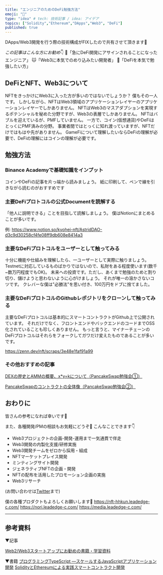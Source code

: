 ```yaml
---
title: "エンジニアのためのDeFi勉強方法"
emoji: "👻"
type: "idea" # tech: 技術記事 / idea: アイデア
topics: ["Solidity","Ethereum","DApps","Web3", "DeFi"]
published: true
---
```


DApps/Web3開発を行う際の技術構成がFIXしたので共有させて頂きます💪

*この記事はこんな方にお勧め*👇
🐶「急にDeFi開発にアサインされることになったエンジニア」
🐱「Web3に本気でのめり込みたい開発者」
🦉「DeFiを本気で勉強したい方」

## DeFiとNFT、Web3について

NFTをきっかけにWeb3に入った方が多いのではないでしょうか？
僕もその一人です。
しかしながら、NFTはWeb3領域のアプリケーションレイヤーのアプリケーションレイヤーでしかありません。
NFTはWeb3のマスアダプションを実現するポテンシャルを秘めた分野ですが、Web3の表層でしかありません。
NFTはバブルを迎えているが、PMFしていません。
一方で、コイン(仮想通貨)やDeFiはとっくにPMF済みの分野。
事業者間ではとっくに知れ渡っていますが、NFTだけではもはや先がありません。
GameFiについて理解したいならDeFiの理解が必要で、DeFiの理解にはコインの理解が必要です。

## 勉強方法

### Binance Academyで基礎知識をインプット

コインやDeFiの記事を片っ端から読みましょう。
紙に印刷して、ペンで線を引きながら読むのがおすすめです

### 主要DeFiプロトコルの公式Documentを読解する

「他人に説明できる」ことを目指して読解しましょう。
僕はNotionにまとめることが多いです。

例: https://www.notion.so/kyohei-nft/AstridDAO-d3c9d30258cf4fe08ff9db608e8414a3

### 主要なDeFiプロトコルをユーザーとして触ってみる

十分に機能や仕組みを理解したら、一ユーザーとして実際に触りましょう。
Testnetに対応しているものばかりではないので、私財をある程度使います(数千~数万円程度でもOK)。
未来への投資です。ただし、あくまで勉強のためと割り切り、儲けようと思わないように心がけましょう。
それが唯一の溶かさないコツです。
クレバーな僕は"必勝法"を思い付き、100万円をドブに捨てました。

### 主要なDeFiプロトコルのGithubレポジトリをクローンして触ってみる

主要なDeFiプロトコルは基本的にスマートコントラクトがGithub上で公開されています。
それだけでなく、フロントエンドやバックエンドのコードまでOSS化されていることも珍しくありません。
もっと言うと、マイナーチェーンのDeFiプロトコルはそれらをフォークしてガワだけ変えたものであることが多いです。

https://zenn.dev/nft/scraps/3e48e1faf91a99

### その他おすすめの記事
[DEXの歴史とAMMの概要、x*y=kについて（PancakeSwap勉強会①）](https://qiita.com/ksuhara/items/fc23ca9bea203f795054)

[PancakeSwapのコントラクトの全体像（PancakeSwap勉強会②）](https://qiita.com/ksuhara/items/8e6fdc4da527e77692de)

## おわりに

皆さんの参考になれば幸いです💪

また、各種開発/PMの相談もお気軽にどうぞ🙆
こんなことできます👇
- Web3プロジェクトの企画-開発-運用まで一気通貫で伴走
- Web3開発の内製化支援/研修実施
- Web3開発チームをゼロから採用・組成
- NFTマーケットプレイス開発
- ミンティングサイト開発
- ジェネラティブNFTの企画・開発
- NFTの配布を活用したプロモーション企画の実施
- Web3リサーチ

(お問い合わせは[Twitter](https://twitter.com/kyohei_nft)まで)

僕の各種プロダクトもよろしくお願いします🙏
https://nft-hhkun.leadedge-c.com/
https://nori.leadedge-c.com/
https://media.leadedge-c.com/

-----
## 参考資料

▼記事

[Web2/Web3スタートアップにお勧めの書籍・学習資料](https://www.notion.so/kyohei-nft/7707ba5b13e24814881d50f032934db7)


▼書籍
[プログラミングTypeScript ―スケールするJavaScriptアプリケーション開発](https://amzn.to/3z9FHYJ)
[SolidityとEthereumによる実践スマートコントラクト開発](https://amzn.to/3RR9GvF)
